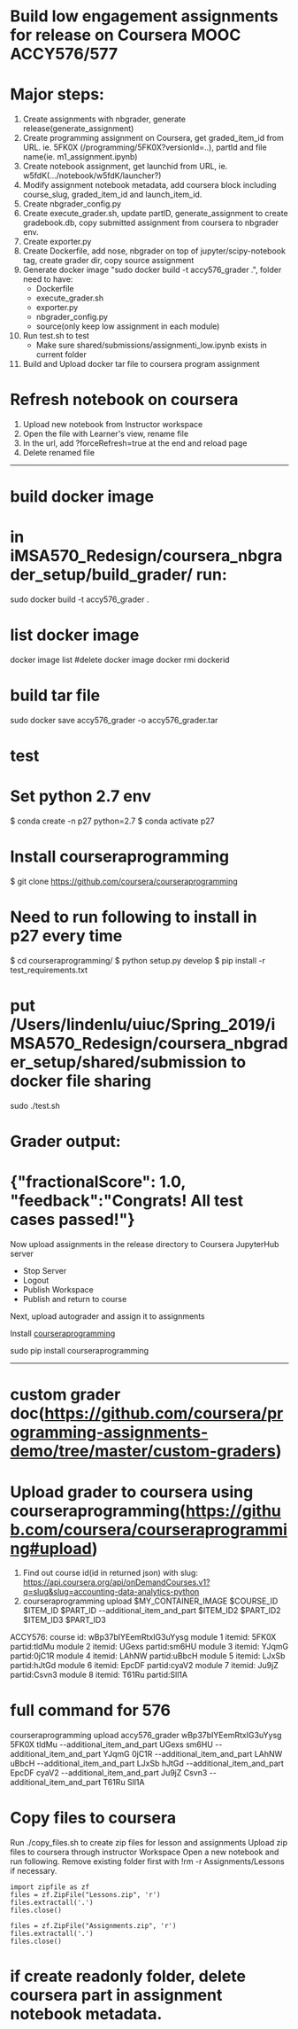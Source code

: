 # Build low engagement assignments for release on Coursera MOOC ACCY576/577

# Major steps:

1. Create assignments with nbgrader, generate release(generate_assignment)
2. Create programming assignment on Coursera, get graded_item_id from URL. ie. 5FK0X (/programming/5FK0X?versionId=..), partId and file name(ie. m1_assignment.ipynb)
3. Create notebook assignment, get launchid from URL, ie. w5fdK(.../notebook/w5fdK/launcher?)
4. Modify assignment notebook metadata, add coursera block including course_slug, graded_item_id and launch_item_id.
5. Create nbgrader_config.py
6. Create execute_grader.sh, update partID, generate_assignment to create gradebook.db, copy submitted assignment from coursera to nbgrader env.
7. Create exporter.py
8. Create Dockerfile, add nose, nbgrader on top of jupyter/scipy-notebook tag, create grader dir, copy source assignment
9. Generate docker image "sudo docker build -t accy576_grader .", folder need to have:
    - Dockerfile
    - execute_grader.sh
    - exporter.py
    - nbgrader_config.py
    - source(only keep low assignment in each module)
10. Run test.sh to test
    - Make sure shared/submissions/assignmenti_low.ipynb exists in current folder
11. Build and Upload docker tar file to coursera program assignment

# Refresh notebook on coursera
1. Upload new notebook from Instructor workspace
2. Open the file with Learner's view, rename file
3. In the url, add ?forceRefresh=true at the end and reload page
4. Delete renamed file

-----
# build docker image
# in iMSA570_Redesign/coursera_nbgrader_setup/build_grader/ run:
sudo docker build -t accy576_grader .
# list docker image
docker image list
#delete docker image
docker rmi dockerid
# build tar file
sudo docker save accy576_grader -o accy576_grader.tar

# test
# Set python 2.7 env
$ conda create -n p27 python=2.7
$ conda activate p27

# Install courseraprogramming
$ git clone https://github.com/coursera/courseraprogramming
# Need to run following to install in p27 every time
$ cd courseraprogramming/
$ python setup.py develop
$ pip install -r test_requirements.txt

# put /Users/lindenlu/uiuc/Spring_2019/iMSA570_Redesign/coursera_nbgrader_setup/shared/submission to docker file sharing

sudo ./test.sh






Grader output:
================================================================================
{"fractionalScore": 1.0, "feedback":"Congrats! All test cases passed!"}
================================================================================

Now upload assignments in the release directory to Coursera JupyterHub server

- Stop Server
- Logout
- Publish Workspace
- Publish  and return to course

Next, upload autograder and assign it to assignments

Install [courseraprogramming](https://github.com/coursera/courseraprogramming#grade)

sudo pip install courseraprogramming

-----

# custom grader doc(https://github.com/coursera/programming-assignments-demo/tree/master/custom-graders)
# Upload grader to coursera using courseraprogramming(https://github.com/coursera/courseraprogramming#upload)
1. Find out course id(id in returned json) with slug: https://api.coursera.org/api/onDemandCourses.v1?q=slug&slug=accounting-data-analytics-python
2. courseraprogramming upload $MY_CONTAINER_IMAGE $COURSE_ID $ITEM_ID $PART_ID --additional_item_and_part $ITEM_ID2 $PART_ID2 $ITEM_ID3 $PART_ID3

ACCY576:
course id: wBp37bIYEemRtxIG3uYysg
module 1 itemid: 5FK0X partid:tldMu
module 2 itemid: UGexs partid:sm6HU
module 3 itemid: YJqmG partid:0jC1R
module 4 itemid: LAhNW partid:uBbcH
module 5 itemid: LJxSb partid:hJtGd
module 6 itemid: EpcDF partid:cyaV2
module 7 itemid: Ju9jZ partid:Csvn3
module 8 itemid: T61Ru partid:Sll1A

# full command for 576
courseraprogramming upload accy576_grader wBp37bIYEemRtxIG3uYysg 5FK0X tldMu --additional_item_and_part UGexs sm6HU --additional_item_and_part YJqmG 0jC1R --additional_item_and_part LAhNW uBbcH --additional_item_and_part LJxSb hJtGd --additional_item_and_part EpcDF cyaV2 --additional_item_and_part Ju9jZ Csvn3 --additional_item_and_part T61Ru Sll1A

# Copy files to coursera
Run ./copy_files.sh to create zip files for lesson and assignments
Upload zip files to coursera through instructor Workspace
Open a new notebook and run following.
Remove existing folder first with !rm -r Assignments/Lessons if necessary.
```
import zipfile as zf
files = zf.ZipFile("Lessons.zip", 'r')
files.extractall('.')
files.close()

files = zf.ZipFile("Assignments.zip", 'r')
files.extractall('.')
files.close()
```
# if create readonly folder, delete coursera part in assignment notebook metadata.

